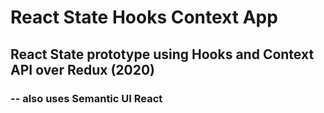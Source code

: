 # React State Hooks Context App

## React State prototype using Hooks and Context API over Redux (2020)

### -- also uses Semantic UI React
